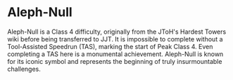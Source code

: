 # Aleph-Null

Aleph-Null is a Class 4 difficulty, originally from the JToH's Hardest Towers wiki before being transferred to JJT. It is impossible to complete without a Tool-Assisted Speedrun (TAS), marking the start of Peak Class 4. Even completing a TAS here is a monumental achievement. Aleph-Null is known for its iconic symbol and represents the beginning of truly insurmountable challenges.
